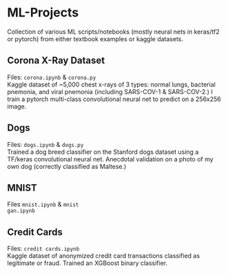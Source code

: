 # ML-Projects
Collection of various ML scripts/notebooks (mostly neural nets in keras/tf2 or pytorch) from either textbook examples or kaggle datasets.  

## Corona X-Ray Dataset
Files: <code>corona.ipynb</code> & <code>corona.py</code><br>
Kaggle dataset of ~5,000 chest x-rays of 3 types: normal lungs, bacterial pnemonia, and viral pnemonia (including SARS-COV-1 & SARS-COV-2.) I train a pytorch multi-class convolutional neural net to predict on a 256x256 image.

## Dogs
Files: <code>dogs.ipynb</code> & <code>dogs.py</code><br>
Trained a dog breed classifier on the Stanford dogs dataset using a TF/keras convolutional neural net. Anecdotal validation on a photo of my own dog (correctly classified as Maltese.)

## MNIST
Files <code>mnist.ipynb</code> & <code>mnist gan.ipynb</code><br>

## Credit Cards
Files: <code>credit cards.ipynb</code><br>
Kaggle dataset of anonymized credit card transactions classified as legitimate or fraud. Trained an XGBoost binary classifier.
